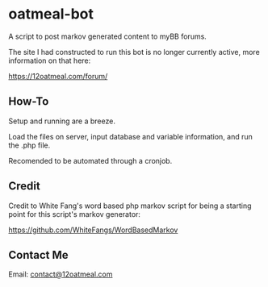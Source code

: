 # oatmeal-bot
A script to post markov generated content to myBB forums.

The site I had constructed to run this bot is no longer currently active, more information on that here:

https://12oatmeal.com/forum/

## How-To

Setup and running are a breeze.

Load the files on server, input database and variable information, and run the .php file.

Recomended to be automated through a cronjob.


## Credit

Credit to White Fang's word based php markov script for being a starting point for this script's markov generator:

https://github.com/WhiteFangs/WordBasedMarkov

## Contact Me

Email: contact@12oatmeal.com
